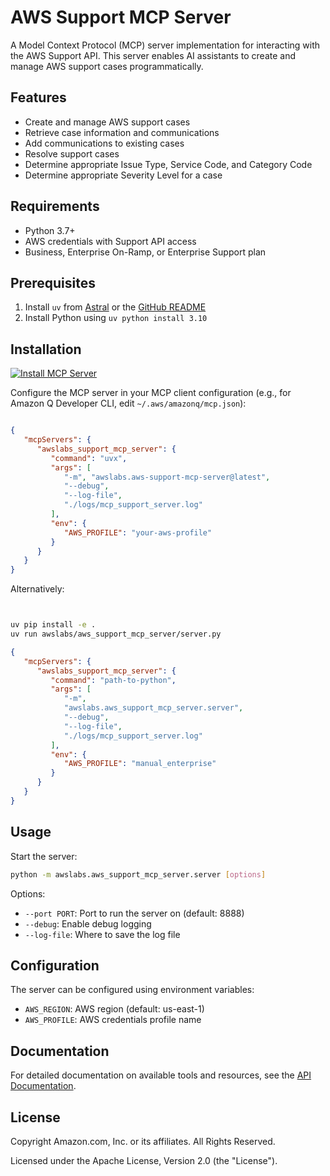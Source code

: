 # AWS Support MCP Server

A Model Context Protocol (MCP) server implementation for interacting with the AWS Support API. This server enables AI assistants to create and manage AWS support cases programmatically.

## Features

- Create and manage AWS support cases
- Retrieve case information and communications
- Add communications to existing cases
- Resolve support cases
- Determine appropriate Issue Type, Service Code, and Category Code
- Determine appropriate Severity Level for a case


## Requirements

- Python 3.7+
- AWS credentials with Support API access
- Business, Enterprise On-Ramp, or Enterprise Support plan

## Prerequisites

1. Install `uv` from [Astral](https://docs.astral.sh/uv/getting-started/installation/) or the [GitHub README](https://github.com/astral-sh/uv#installation)
2. Install Python using `uv python install 3.10`

## Installation

[![Install MCP Server](https://cursor.com/deeplink/mcp-install-light.svg)](https://cursor.com/install-mcp?name=awslabs_support_mcp_server&config=eyJjb21tYW5kIjoidXZ4IC1tIGF3c2xhYnMuYXdzLXN1cHBvcnQtbWNwLXNlcnZlckBsYXRlc3QgLS1kZWJ1ZyAtLWxvZy1maWxlIC4vbG9ncy9tY3Bfc3VwcG9ydF9zZXJ2ZXIubG9nIiwiZW52Ijp7IkFXU19QUk9GSUxFIjoieW91ci1hd3MtcHJvZmlsZSJ9fQ%3D%3D)

Configure the MCP server in your MCP client configuration (e.g., for Amazon Q Developer CLI, edit `~/.aws/amazonq/mcp.json`):

```json

{
   "mcpServers": {
      "awslabs_support_mcp_server": {
         "command": "uvx",
         "args": [
            "-m", "awslabs.aws-support-mcp-server@latest",
            "--debug",
            "--log-file",
            "./logs/mcp_support_server.log"
         ],
         "env": {
            "AWS_PROFILE": "your-aws-profile"
         }
      }
   }
}
```

Alternatively:
```bash


uv pip install -e .
uv run awslabs/aws_support_mcp_server/server.py
```

```json
{
   "mcpServers": {
      "awslabs_support_mcp_server": {
         "command": "path-to-python",
         "args": [
            "-m",
            "awslabs.aws_support_mcp_server.server",
            "--debug",
            "--log-file",
            "./logs/mcp_support_server.log"
         ],
         "env": {
            "AWS_PROFILE": "manual_enterprise"
         }
      }
   }
}
```

## Usage

Start the server:

```bash
python -m awslabs.aws_support_mcp_server.server [options]
```

Options:
- `--port PORT`: Port to run the server on (default: 8888)
- `--debug`: Enable debug logging
- `--log-file`: Where to save the log file

## Configuration

The server can be configured using environment variables:

- `AWS_REGION`: AWS region (default: us-east-1)
- `AWS_PROFILE`: AWS credentials profile name

## Documentation

For detailed documentation on available tools and resources, see the [API Documentation](docs/api.md).



## License

Copyright Amazon.com, Inc. or its affiliates. All Rights Reserved.

Licensed under the Apache License, Version 2.0 (the "License").
